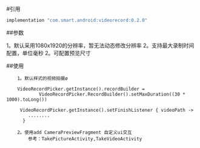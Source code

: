 

#引用
```groovy
implementation "com.smart.android:videorecord:0.2.0"
```

##参数

1。默认采用1080x1920的分辨率，暂无法动态修改分辨率
2。支持最大录制时间配置，单位毫秒
2。可配置预览尺寸

##使用

```
    1。默认样式的视频拍摄ø

    VideoRecordPicker.getInstance().recordBuilder =
            VideoRecordPicker.RecordBuilder().setMaxDuration((30 * 1000).toLong())

     VideoRecordPicker.getInstance().setFinishListener { videoPath ->
        ........
      }

    2。使用add CameraPreviewFragment 自定义ui交互
        参考：TakePictureActivity,TakeVideoActivity

```

